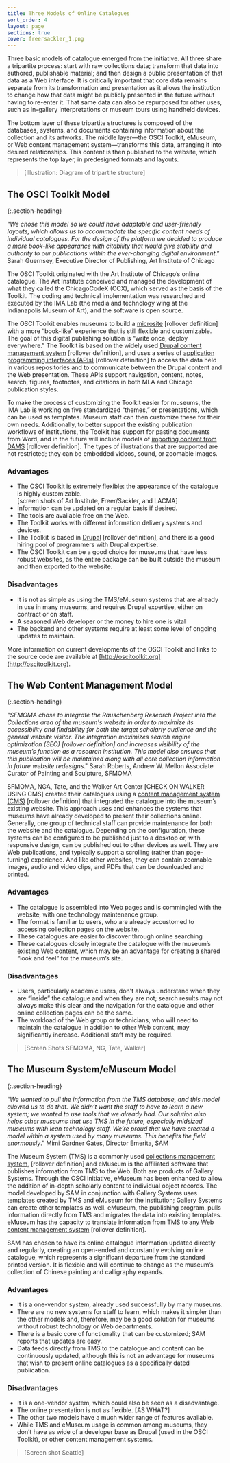 ```yaml
---
title: Three Models of Online Catalogues
sort_order: 4
layout: page
sections: true
cover: freersackler_1.png
---
```

Three basic models of catalogue emerged from the initiative. All three share a
tripartite process: start with raw collections data; transform that data into
authored, publishable material; and then design a public presentation of that
data as a Web interface. It is critically important that core data remains
separate from its transformation and presentation as it allows the institution
to change how that data might be publicly presented in the future without having
to re-enter it. That same data can also be repurposed for other uses, such as
in-gallery interpretations or museum tours using handheld devices.

The bottom layer of these tripartite structures is composed of the
databases, systems, and documents containing information about the
collection and its artworks. The middle layer—the OSCI Toolkit, eMuseum,
or Web content management system—transforms this data, arranging it into
desired relationships. This content is then published to the website,
which represents the top layer, in predesigned formats and layouts.

> \[Illustration: Diagram of tripartite structure\]

## The OSCI Toolkit Model
{:.section-heading}

“*We chose this model so we could have adaptable and user-friendly
layouts, which allows us to accommodate the specific content needs of
individual catalogues. For the design of the platform we decided to
produce a more book-like appearance with citability that would give
stability and authority to our publications within the ever-changing
digital environment*.” Sarah Guernsey, Executive Director of Publishing,
Art Institute of Chicago

The OSCI Toolkit originated with the Art Institute of Chicago’s online
catalogue. The Art Institute conceived and managed the development of
what they called the ChicagoCodeX (CCX), which served as the basis of
the Toolkit. The coding and technical implementation was researched and
executed by the IMA Lab (the media and technology wing at the
Indianapolis Museum of Art), and the software is open source.

The OSCI Toolkit enables museums to build a [microsite](#) \[rollover
definition\] with a more “book-like” experience that is still flexible
and customizable. The goal of this digital publishing solution is “write
once, deploy everywhere.” The Toolkit is based on the widely used [Drupal
content management system](#) \[rollover definition\], and uses a series of
[application programming interfaces (APIs)](#) \[rollover definition\] to
access the data held in various repositories and to communicate between
the Drupal content and the Web presentation. These APIs support
navigation, content, notes, search, figures, footnotes, and citations in
both MLA and Chicago publication styles.

To make the process of customizing the Toolkit easier for museums, the
IMA Lab is working on five standardized “themes,” or presentations,
which can be used as templates. Museum staff can then customize these
for their own needs. Additionally, to better support the existing
publication workflows of institutions, the Toolkit has support for
pasting documents from Word, and in the future will include models of
[importing content from DAMS](#) \[rollover definition\]. The types of
illustrations that are supported are not restricted; they can be
embedded videos, sound, or zoomable images.

### Advantages

- The OSCI Toolkit is extremely flexible: the appearance of the
  catalogue is highly customizable.  
  \[screen shots of Art Institute, Freer/Sackler, and LACMA\]
- Information can be updated on a regular basis if desired.
- The tools are available free on the Web.
- The Toolkit works with different information delivery systems
  and devices.
- The Toolkit is based in [Drupal](#) \[rollover definition\], and there is
  a good hiring pool of programmers with Drupal expertise.
- The OSCI Toolkit can be a good choice for museums that have less
  robust websites, as the entire package can be built outside the
  museum and then exported to the website.

### Disadvantages

- It is not as simple as using the TMS/eMuseum systems that are
  already in use in many museums, and requires Drupal expertise,
  either on contract or on staff.
- A seasoned Web developer or the money to hire one is vital
- The backend and other systems require at least some level of ongoing
  updates to maintain.

More information on current developments of the OSCI Toolkit and links
to the source code are available at
[http://oscitoolkit.org](http://oscitoolkit.org).

## The Web Content Management Model
{:.section-heading}

"*SFMOMA chose to integrate the Rauschenberg Research Project into the
Collections area of the museum's website in order to maximize its
accessibility and findability for both the target scholarly audience and
the general website visitor. The integration maximizes search engine
optimization (SEO) \[rollover definition\] and increases visibility of
the museum’s function as a research institution. This model also ensures
that this publication will be maintained along with all core collection
information in future website redesigns*." Sarah Roberts, Andrew W.
Mellon Associate Curator of Painting and Sculpture, SFMOMA

SFMOMA, NGA, Tate, and the Walker Art Center \[CHECK ON WALKER USING
CMS\] created their catalogues using a [content management system (CMS)](#)
\[rollover definition\] that integrated the catalogue into the museum’s
existing website. This approach uses and enhances the systems that
museums have already developed to present their collections online.
Generally, one group of technical staff can provide maintenance for both
the website and the catalogue. Depending on the configuration, these
systems can be configured to be published just to a desktop or, with
responsive design, can be published out to other devices as well. They
are Web publications, and typically support a scrolling (rather than
page-turning) experience. And like other websites, they can contain
zoomable images, audio and video clips, and PDFs that can be downloaded
and printed.

### Advantages

-  The catalogue is assembled into Web pages and is commingled with the
   website, with one technology maintenance group.
-  The format is familiar to users, who are already accustomed to
   accessing collection pages on the website.
-  These catalogues are easier to discover through online searching
-  These catalogues closely integrate the catalogue with the museum’s
   existing Web content, which may be an advantage for creating a
   shared “look and feel” for the museum’s site.

### Disadvantages

- Users, particularly academic users, don't always understand when
  they are “inside” the catalogue and when they are not; search
  results may not always make this clear and the navigation for the
  catalogue and other online collection pages can be the same.
- The workload of the Web group or technicians, who will need to
  maintain the catalogue in addition to other Web content, may
  significantly increase. Additional staff may be required.

> \[Screen Shots SFMOMA, NG, Tate, Walker\]

## The Museum System/eMuseum Model
{:.section-heading}

“*We wanted to pull the information from the TMS database, and this
model allowed us to do that. We didn’t want the staff to have to learn a
new system; we wanted to use tools that we already had. Our solution
also helps other museums that use TMS in the future, especially midsized
museums with lean technology staff. We’re proud that we have created a
model within a system used by many museums. This benefits the field
enormously*.” Mimi Gardner Gates, Director Emerita, SAM

The Museum System (TMS) is a commonly used [collections management
system](#), \[rollover definition\] and eMuseum is the affiliated software
that publishes information from TMS to the Web. Both are products of
Gallery Systems. Through the OSCI initiative, eMuseum has been enhanced
to allow the addition of in-depth scholarly content to individual object
records. The model developed by SAM in conjunction with Gallery Systems
uses templates created by TMS and eMuseum for the institution; Gallery
Systems can create other templates as well. eMuseum, the publishing
program, pulls information directly from TMS and migrates the data into
existing templates. eMuseum has the capacity to translate information
from TMS to any [Web content management system](#) \[rollover definition\].

SAM has chosen to have its online catalogue information updated directly
and regularly, creating an open-ended and constantly evolving online
catalogue, which represents a significant departure from the standard
printed version. It is flexible and will continue to change as the
museum’s collection of Chinese painting and calligraphy expands.

### Advantages

- It is a one-vendor system, already used successfully by
  many museums.
- There are no new systems for staff to learn, which makes it simpler
  than the other models and, therefore, may be a good solution for
  museums without robust technology or Web departments.
- There is a basic core of functionality that can be customized; SAM
  reports that updates are easy.
- Data feeds directly from TMS to the catalogue and content can be
  continuously updated, although this is not an advantage for museums
  that wish to present online catalogues as a specifically
  dated publication.

### Disadvantages

- It is a one-vendor system, which could also be seen as a disadvantage.
- The online presentation is not as flexible. \[AS WHAT?\]
- The other two models have a much wider range of features available.
- While TMS and eMuseum usage is common among museums, they don’t have
  as wide of a developer base as Drupal (used in the OSCI Toolkit), or
  other content management systems.

> \[Screen shot Seattle\]
